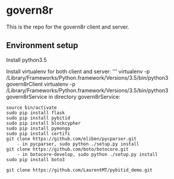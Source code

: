 # govern8r

This is the repo for the govern8r client and server.

## Environment setup

Install python3.5

Install virtualenv for both client and server:
'''
virtualenv -p /Library/Frameworks/Python.framework/Versions/3.5/bin/python3 govern8rClient
virtualenv -p /Library/Frameworks/Python.framework/Versions/3.5/bin/python3 govern8rService
in directory govern8rService:

	source bin/activate
	sudo pip install flask
	sudo pip install pybitid
	sudo pip install blockcypher
	sudo pip install pymongo
	sudo pip install certifi
	git clone https://github.com/eliben/pycparser.git
		- in pycparser, sudo python ./setup.py install
	git clone https://github.com/boto/botocore.git
		- in botocore-develop, sudo python ./setup.py install
	sudo pip install boto3

	git clone https://github.com/LaurentMT/pybitid_demo.git